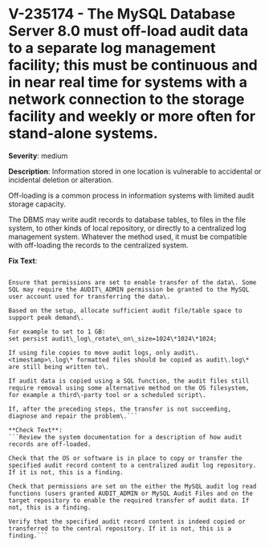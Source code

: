 # V-235174 - The MySQL Database Server 8.0 must off-load audit data to a separate log management facility; this must be continuous and in near real time for systems with a network connection to the storage facility and weekly or more often for stand-alone systems.

**Severity**: medium

**Description**:
Information stored in one location is vulnerable to accidental or incidental deletion or alteration.

Off-loading is a common process in information systems with limited audit storage capacity. 

The DBMS may write audit records to database tables, to files in the file system, to other kinds of local repository, or directly to a centralized log management system. Whatever the method used, it must be compatible with off-loading the records to the centralized system.

**Fix Text**:
```If necessary, employ SQL code calls to the audit log read functions or other software to copy or transfer the specified audit record content to the repository\.

Ensure that permissions are set to enable transfer of the data\. Some SQL may require the AUDIT\_ADMIN permission be granted to the MySQL user account used for transferring the data\.

Based on the setup, allocate sufficient audit file/table space to support peak demand\.

For example to set to 1 GB:
set persist audit\_log\_rotate\_on\_size=1024\*1024\*1024;

If using file copies to move audit logs, only audit\.<timestamp>\.log\* formatted files should be copied as audit\.log\* are still being written to\.

If audit data is copied using a SQL function, the audit files still require removal using some alternative method on the OS filesystem, for example a third\-party tool or a scheduled script\.

If, after the preceding steps, the transfer is not succeeding, diagnose and repair the problem\.```

**Check Text**:
```Review the system documentation for a description of how audit records are off-loaded.

Check that the OS or software is in place to copy or transfer the specified audit record content to a centralized audit log repository. If it is not, this is a finding.

Check that permissions are set on the either the MySQL audit log read functions (users granted AUDIT_ADMIN or MySQL Audit Files and on the target repository to enable the required transfer of audit data. If not, this is a finding.

Verify that the specified audit record content is indeed copied or transferred to the central repository. If it is not, this is a finding.```
